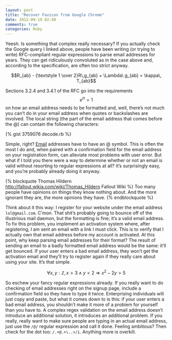 ```yaml
---
layout: post
title: "Recover Favicon from Google Chrome"
date: 2012-09-19 02:49
comments: true
categories: Ruby
---
```


Yeesh. Is something that complex really necessary? If you actually check the Google query I linked above, people have been writing (or trying to write) RFC-compliant regular expressions to parse email addresses for years. They can get ridiculously convoluted as in the case above and, according to the specification, are often too strict anyway.

$$R_{ab} - {\textstyle 1 \over 2}R\,g_{ab} + \Lambda\ g_{ab} = \kappa\, T_{ab}$$

Sections 3.2.4 and 3.4.1 of the RFC go into the requirements $$e^{i\tau}=1$$ on how an email address needs to be formatted and, well, there’s not much you can’t do in your email address when quotes or backslashes are involved. The local string (the part of the email address that comes before the @) can contain the following characters:

{% gist 3759076 decode.rb %}

Simple, right? [Email](http://www.gmail.com) addresses have to have an @ symbol. This is often the most I do and, when paired with a confirmation field for the email address on your registration form, can alleviate most problems with user error. But what if I told you there were a way to determine whether or not an email is valid without resorting to regular expressions at all? It’s surprisingly easy, and you’re probably already doing it anyway.

{% blockquote Thomas Hildern http://fallout.wikia.com/wiki/Thomas_Hildern Fallout Wiki %}
Too many people have opinions on things they know nothing about. And the more ignorant they are, the more opinions they have.
{% endblockquote %}

Think about it this way: I register for your website under the email address `lol@gmail.com`. C’mon. That shit’s probably going to bounce off of the illustrious mail daemon, but the formatting is fine; it’s a valid email address. To fix this problem, you implement an activation system where, after registering, I am sent an email with a link I must click. This is to verify that I actually own that email address before my account is activated. At this point, why keep parsing email addresses for their format? The result of sending an email to a badly formatted email address would be the same: it’ll get bounced. If your user enters a bad email address, they won’t get the activation email and they’ll try to register again if they really care about using your site. It’s that simple.

$$\forall x, y : \mathbb{Z}, x > 3 \land y < 2 \Rightarrow x^2 - 2y > 5$$

So eschew your fancy regular expressions already. If you really want to do checking of email addresses right on the signup page, include a confirmation field so they have to type it twice. Enterprising individuals will just copy and paste, but what it comes down to is this: if your user enters a bad email address, you shouldn’t make it more of a problem for yourself than you have to. A complex regex validation on the email address doesn’t introduce an additional solution, it introduces an additional problem. If you really, really want to make sure people are typing in an actual email address, just use the `/@/` regular expression and call it done. Feeling ambitious? Then check for the dot too: `/.+@.+\..+/i`. Anything more is overkill.
